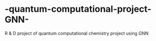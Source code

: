 # -quantum-computational-project-GNN-
R &amp; D project of quantum computational chemistry project using GNN
